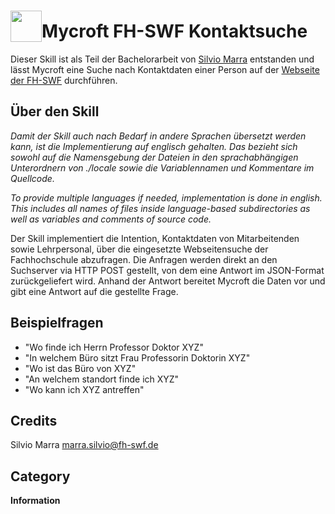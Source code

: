 # <img src="https://raw.githack.com/FortAwesome/Font-Awesome/master/svgs/solid/address-card.svg" card_color="#39659F" width="50" height="50" style="vertical-align:bottom"/>Mycroft FH-SWF Kontaktsuche
Dieser Skill ist als Teil der Bachelorarbeit von [Silvio Marra](https://github.com/12io) entstanden und lässt Mycroft eine Suche nach Kontaktdaten einer Person auf der [Webseite der FH-SWF](https://www.fh-swf.de/) durchführen.


## Über den Skill
_Damit der Skill auch nach Bedarf in andere Sprachen übersetzt werden kann, ist die Implementierung auf englisch gehalten. Das bezieht sich sowohl auf die Namensgebung der Dateien in den sprachabhängigen Unterordnern von ./locale sowie die Variablennamen und Kommentare im Quellcode._

_To provide multiple languages if needed, implementation is done in english. This includes all names of files inside language-based subdirectories as well as variables and comments of source code._

Der Skill implementiert die Intention, Kontaktdaten von Mitarbeitenden sowie Lehrpersonal, über die eingesetzte Webseitensuche der Fachhochschule abzufragen. Die Anfragen werden direkt an den Suchserver via HTTP POST gestellt, von dem eine Antwort im JSON-Format zurückgeliefert wird. Anhand der Antwort bereitet Mycroft die Daten vor und gibt eine Antwort auf die gestellte Frage.

## Beispielfragen
* "Wo finde ich Herrn Professor Doktor XYZ"
* "In welchem Büro sitzt Frau Professorin Doktorin XYZ"
* "Wo ist das Büro von XYZ"
* "An welchem standort finde ich XYZ"
* "Wo kann ich XYZ antreffen"

## Credits
Silvio Marra <marra.silvio@fh-swf.de>

## Category
**Information**
